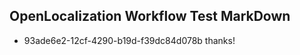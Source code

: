 ## OpenLocalization Workflow Test MarkDown
* 93ade6e2-12cf-4290-b19d-f39dc84d078b thanks!

<!--HONumber=Jul16_HO4-->


